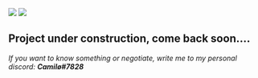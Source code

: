 <img src="https://api.codacy.com/project/badge/Grade/a5da8f88c648448484042ac7986c7423"></img> <a href="https://wakatime.com/badge/github/vCamilx/staff"><img src="https://wakatime.com/badge/github/vCamilx/staff.svg"></a>

<h2>Project under construction, come back soon....</h2>

<i>If you want to know something or negotiate, write me to my personal discord: <b>Camilø#7828</b></i>
